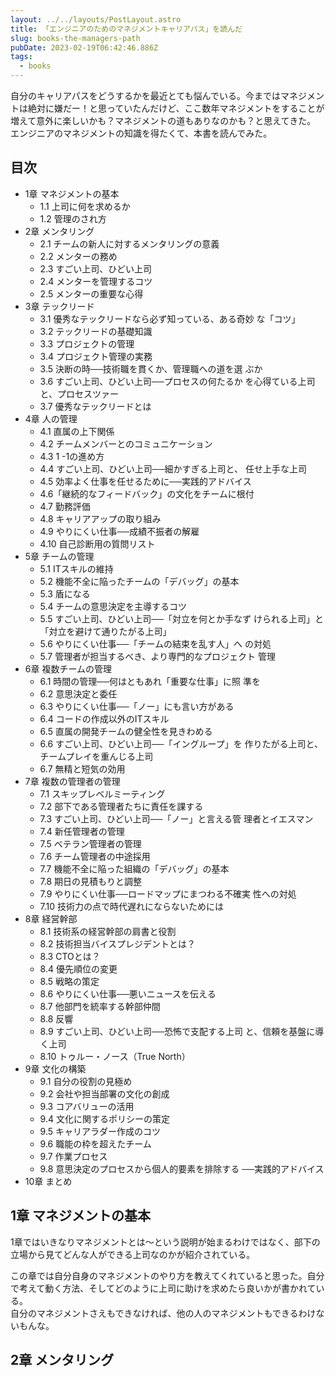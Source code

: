 ```yaml
---
layout: ../../layouts/PostLayout.astro
title: 「エンジニアのためのマネジメントキャリアパス」を読んだ
slug: books-the-managers-path
pubDate: 2023-02-19T06:42:46.886Z
tags:
  - books
---
```

自分のキャリアパスをどうするかを最近とても悩んでいる。今まではマネジメントは絶対に嫌だー！と思っていたんだけど、ここ数年マネジメントをすることが増えて意外に楽しいかも？マネジメントの道もありなのかも？と思えてきた。  
エンジニアのマネジメントの知識を得たくて、本書を読んでみた。

## 目次
- 1章 マネジメントの基本
    - 1.1 上司に何を求めるか
    - 1.2 管理のされ方
- 2章 メンタリング
    - 2.1 チームの新人に対するメンタリングの意義
    - 2.2 メンターの務め
    - 2.3 すごい上司、ひどい上司
    - 2.4 メンターを管理するコツ
    - 2.5 メンターの重要な心得
- 3章 テックリード
    - 3.1 優秀なテックリードなら必ず知っている、ある奇妙 な「コツ」
    - 3.2 テックリードの基礎知識
    - 3.3 プロジェクトの管理
    - 3.4 プロジェクト管理の実務
    - 3.5 決断の時──技術職を貫くか、管理職への道を選 ぶか
    - 3.6 すごい上司、ひどい上司──プロセスの何たるか を心得ている上司と、プロセスツァー
    - 3.7 優秀なテックリードとは
- 4章 人の管理
    - 4.1 直属の上下関係
    - 4.2 チームメンバーとのコミュニケーション
    - 4.3 1 -1の進め方
    - 4.4 すごい上司、ひどい上司──細かすぎる上司と、 任せ上手な上司
    - 4.5 効率よく仕事を任せるために──実践的アドバイス
    - 4.6「継続的なフィードバック」の文化をチームに根付
    - 4.7 勤務評価
    - 4.8 キャリアアップの取り組み
    - 4.9 やりにくい仕事──成績不振者の解雇
    - 4.10 自己診断用の質問リスト
- 5章 チームの管理
    - 5.1 ITスキルの維持
    - 5.2 機能不全に陥ったチームの「デバッグ」の基本
    - 5.3 盾になる
    - 5.4 チームの意思決定を主導するコツ
    - 5.5 すごい上司、ひどい上司──「対立を何とか手なず けられる上司」と「対立を避けて通りたがる上司」
    - 5.6 やりにくい仕事──「チームの結束を乱す人」へ の対処
    - 5.7 管理者が担当するべき、より専門的なプロジェクト 管理
- 6章 複数チームの管理
    - 6.1 時間の管理──何はともあれ「重要な仕事」に照 準を
    - 6.2 意思決定と委任
    - 6.3 やりにくい仕事──「ノー」にも言い方がある
    - 6.4 コードの作成以外のITスキル
    - 6.5 直属の開発チームの健全性を見きわめる
    - 6.6 すごい上司、ひどい上司──「イングループ」を 作りたがる上司と、チームプレイを重んじる上司
    - 6.7 無精と短気の効用
- 7章 複数の管理者の管理
    - 7.1 スキップレベルミーティング
    - 7.2 部下である管理者たちに責任を課する
    - 7.3 すごい上司、ひどい上司──「ノー」と言える管 理者とイエスマン
    - 7.4 新任管理者の管理
    - 7.5 ベテラン管理者の管理
    - 7.6 チーム管理者の中途採用
    - 7.7 機能不全に陥った組織の「デバッグ」の基本
    - 7.8 期日の見積もりと調整
    - 7.9 やりにくい仕事──ロードマップにまつわる不確実 性への対処
    - 7.10 技術力の点で時代遅れにならないためには
- 8章 経営幹部
    - 8.1 技術系の経営幹部の肩書と役割
    - 8.2 技術担当バイスプレジデントとは？
    - 8.3 CTOとは？
    - 8.4 優先順位の変更
    - 8.5 戦略の策定
    - 8.6 やりにくい仕事──悪いニュースを伝える
    - 8.7 他部門を統率する幹部仲間
    - 8.8 反響
    - 8.9 すごい上司、ひどい上司──恐怖で支配する上司 と、信頼を基盤に導く上司
    - 8.10 トゥルー・ノース（True North）
- 9章 文化の構築
    - 9.1 自分の役割の見極め
    - 9.2 会社や担当部署の文化の創成
    - 9.3 コアバリューの活用
    - 9.4 文化に関するポリシーの策定
    - 9.5 キャリアラダー作成のコツ
    - 9.6 職能の枠を超えたチーム
    - 9.7 作業プロセス
    - 9.8 意思決定のプロセスから個人的要素を排除する ──実践的アドバイス
- 10章 まとめ

## 1章 マネジメントの基本
1章ではいきなりマネジメントとは〜という説明が始まるわけではなく、部下の立場から見てどんな人ができる上司なのかが紹介されている。

この章では自分自身のマネジメントのやり方を教えてくれていると思った。自分で考えて動く方法、そしてどのように上司に助けを求めたら良いかが書かれている。  
自分のマネジメントさえもできなければ、他の人のマネジメントもできるわけないもんな。

## 2章 メンタリング
